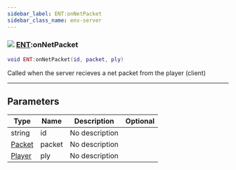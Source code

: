 ```yaml
---
sidebar_label: ENT:onNetPacket
sidebar_class_name: env-server
---
```


### ![](/img/wiki/server.png) [ENT](../ent/README.md):onNetPacket

```lua
void ENT:onNetPacket(id, packet, ply)
```

Called when the server recieves a net packet from the player (client)<br/>

-----------------
## Parameters

| Type   | Name | Description | Optional |
| ------ | ---- | ----------- | -------: |
| string | id | No description |   |
| [Packet](../packet/README.md) | packet | No description |   |
| [Player](../player/README.md) | ply | No description |   |
